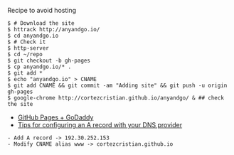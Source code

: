 
Recipe to avoid hosting

```
$ # Download the site
$ httrack http://anyandgo.io/
$ cd anyandgo.io
$ # Check it
$ http-server
$ cd ~/repo
$ git checkout -b gh-pages
$ cp anyandgo.io/* .
$ git add *
$ echo "anyandgo.io" > CNAME
$ git add CNAME && git commit -am "Adding site" && git push -u origin gh-pages
$ google-chrome http://cortezcristian.github.io/anyandgo/ & ## check the site
```


- [GitHub Pages + GoDaddy](https://medium.com/@LovettLovett/github-pages-godaddy-f0318c2f25a#.17elmtj0i)
- [Tips for configuring an A record with your DNS provider](https://help.github.com/articles/tips-for-configuring-an-a-record-with-your-dns-provider/)

```
- Add A record -> 192.30.252.153
- Modify CNAME alias www ->	cortezcristian.github.io
```

